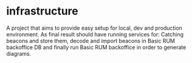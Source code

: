 # infrastructure
A project that aims to provide easy setup for local, dev and production environment. As final result should have running services for: Catching beacons and store them, decode and import beacons in Basic RUM backoffice DB and finally run Basic RUM backoffice in order to generate diagrams.
